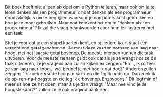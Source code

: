 Dit boek heeft niet alleen als doel om je Python te leren, maar ook om
je te leren denken als een programmeur, omdat denken als een programmeur
noodzakelijk is om te begrijpen waarvoor je computers kunt gebruiken en
hoe je ze moet gebruiken. Maar wat betekent het om te "denken als een
programmeur"? Ik zal die vraag beantwoorden door hem te illustreren met
een taak:

Stel je voor dat je een stapel kaarten hebt, en op iedere kaart staat
een verschillend getal geschreven. Je moet deze kaarten sorteren van
laag naar hoog, met het laagste getal bovenop. De meeste mensen kunnen
die taak uitvoeren. Voor de meeste mensen geldt ook dat als je ze vraagt
*hoe* ze de taak uitvoeren, ze je vragend aan zullen kijken en zeggen:
"Eh…, ik sorteer ze van laag naar hoog… wat bedoel je met hoe ik dat
doe?" Anderen zullen zeggen: "Ik zoek eerst de hoogste kaart en die leg
ik onderop. Dan zoek ik de op-een-na-hoogste en die leg ik erbovenop.
Enzovoorts." Dit legt min of meer uit hoe ze het doen, maar als je dan
vraagt: "Maar hoe vind je de hoogste kaart?" zullen ze je ook vragend
aankijken.

